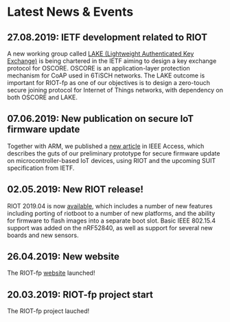 # Latest News & Events

## 27.08.2019: IETF development related to RIOT

A new working group called [LAKE (Lightweight Authenticated Key Exchange)](https://datatracker.ietf.org/wg/lake/about/) is being chartered in the IETF aiming to design a key exchange protocol for OSCORE. OSCORE is an application-layer protection mechanism for CoAP used in 6TiSCH networks. The LAKE outcome is important for RIOT-fp as one of our objectives is to design a zero-touch secure joining protocol for Internet of Things networks, with dependency on both OSCORE and LAKE.

## 07.06.2019: New publication on secure IoT firmware update

Together with ARM, we published a [new article](https://ieeexplore.ieee.org/stamp/stamp.jsp?arnumber=8725488) in IEEE Access, which describes the guts of our preliminary prototype for secure firmware update on microcontroller-based IoT devices, using RIOT and the upcoming SUIT specification from IETF.

## 02.05.2019: New RIOT release!

RIOT 2019.04 is now [available](https://github.com/RIOT-OS/RIOT/releases/tag/2019.04), which includes a number of new features including porting of riotboot to a number of new platforms, and the ability for firmware to flash images into a separate boot slot. Basic IEEE 802.15.4 support was added on the nRF52840, as well as support for several new boards and new sensors.

## 26.04.2019: New website

The RIOT-fp [website](https://future-proof-iot.github.io) launched!

## 20.03.2019: RIOT-fp project start

The RIOT-fp project lauched!



